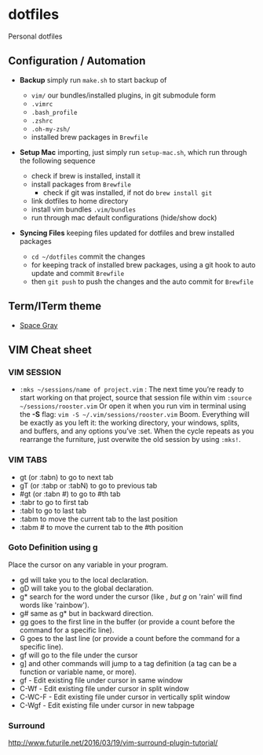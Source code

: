 # dotfiles
Personal dotfiles

## Configuration / Automation
* **Backup** simply run `make.sh` to start backup of 
	- `vim/` our bundles/installed plugins, in git submodule form
	- `.vimrc` 
	- `.bash_profile`
	- `.zshrc`
	- `.oh-my-zsh/`
	- installed brew packages in `Brewfile`
	
* **Setup Mac** importing, just simply run `setup-mac.sh`, which run through the following sequence 
	- check if brew is installed, install it
	- install packages from `Brewfile`
        - check if git was installed, if not do `brew install git`
	- link dotfiles to home directory
	- install vim bundles `.vim/bundles`
	- run through mac default configurations (hide/show dock)
* **Syncing Files** keeping files updated for dotfiles and brew installed packages
	- `cd ~/dotfiles` commit the changes
	- for keeping track of installed brew packages, using a git hook to auto update and commit `Brewfile`
	- then `git push` to push the changes and the auto commit for `Brewfile` 


## Term/ITerm theme
* [Space Gray](theme/spacegray.itermcolors)

## VIM Cheat sheet
### VIM SESSION
* `:mks ~/sessions/name of project.vim` : The next time you’re ready to start working on that project, source that session file within vim `:source ~/sessions/rooster.vim` Or open it when you run vim in terminal using the **-S** flag: `vim -S ~/.vim/sessions/rooster.vim`
Boom. Everything will be exactly as you left it: the working directory, your windows, splits, and buffers, and any options you’ve :set. When the cycle repeats as you rearrange the furniture, just overwite the old session by using `:mks!`.

### VIM TABS
* gt (or :tabn) to go to next tab
* gT (or :tabp or :tabN) to go to previous tab
* #gt (or :tabn #) to go to #th tab
* :tabr to go to first tab
* :tabl to go to last tab
* :tabm to move the current tab to the last position
* :tabm # to move the current tab to the #th position

### Goto Definition using g
Place the cursor on any variable in your program.
* gd will take you to the local declaration.
* gD will take you to the global declaration.
* g* search for the word under the cursor (like *, but g* on 'rain' will find words like 'rainbow').
* g# same as g* but in backward direction.
* gg goes to the first line in the buffer (or provide a count before the command for a specific line).
* G goes to the last line (or provide a count before the command for a specific line).
* gf will go to the file under the cursor
* g] and other commands will jump to a tag definition (a tag can be a function or variable name, or more).
* gf - Edit existing file under cursor in same window
* C-Wf - Edit existing file under cursor in split window
* C-WC-F - Edit existing file under cursor in vertically split window
* C-Wgf - Edit existing file under cursor in new tabpage

### Surround
http://www.futurile.net/2016/03/19/vim-surround-plugin-tutorial/

